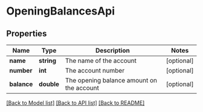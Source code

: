 # OpeningBalancesApi

## Properties
Name | Type | Description | Notes
------------ | ------------- | ------------- | -------------
**name** | **string** | The name of the account | [optional] 
**number** | **int** | The account number | [optional] 
**balance** | **double** | The opening balance amount on the account | [optional] 

[[Back to Model list]](../../README.md#documentation-for-models) [[Back to API list]](../../README.md#documentation-for-api-endpoints) [[Back to README]](../../README.md)

